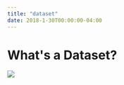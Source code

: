 ```yaml
---
title: "dataset"
date: 2018-1-30T00:00:00-04:00
---
```


# What's a Dataset?

<div id="dataset_metablob">
  <img src="/graphics/metablobs/3.jpg" />
</div>